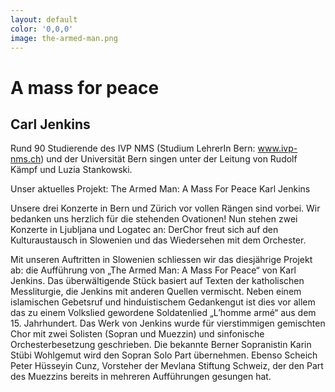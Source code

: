 ```yaml
---
layout: default
color: '0,0,0'
image: the-armed-man.png
---
```



# A mass for peace
## Carl Jenkins

Rund 90 Studierende des IVP NMS (Studium LehrerIn Bern: www.ivp-nms.ch) und der Universität Bern singen unter der Leitung von  Rudolf Kämpf und Luzia Stankowski.

Unser aktuelles Projekt:
The Armed Man: A Mass For Peace
Karl Jenkins

Unsere drei Konzerte in Bern und Zürich vor vollen Rängen sind vorbei. Wir bedanken uns herzlich für die stehenden Ovationen!
Nun stehen zwei Konzerte in Ljubljana und Logatec an: DerChor freut sich auf den Kulturaustausch in Slowenien und das Wiedersehen mit dem Orchester.

Mit unseren Auftritten in Slowenien schliessen wir das diesjährige Projekt ab: die Aufführung von „The Armed Man: A Mass For Peace“ von Karl Jenkins.
Das überwältigende Stück basiert auf Texten der katholischen Messliturgie, die Jenkins mit anderen Quellen vermischt. Neben einem islamischen Gebetsruf und hinduistischem Gedankengut ist dies vor allem das zu einem Volkslied gewordene Soldatenlied „L’homme armé“ aus dem 15. Jahrhundert.
Das Werk von Jenkins wurde für vierstimmigen gemischten Chor mit zwei Solisten (Sopran und Muezzin) und sinfonische Orchesterbesetzung geschrieben.
Die bekannte Berner Sopranistin Karin Stübi Wohlgemut wird den Sopran Solo Part übernehmen.
Ebenso Scheich Peter Hüsseyin Cunz, Vorsteher der Mevlana Stiftung Schweiz, der den Part des Muezzins bereits in mehreren Aufführungen gesungen hat.
